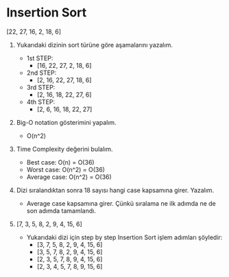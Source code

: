# Insertion Sort
[22, 27, 16, 2, 18, 6]

1. Yukarıdaki dizinin sort türüne göre aşamalarını yazalım.
   - 1st STEP:
     - [16, 22, 27, 2, 18, 6]
   - 2nd STEP:
     - [2, 16, 22, 27, 18, 6]
   - 3rd STEP:
     - [2, 16, 18, 22, 27, 6]
   - 4th STEP:
     - [2, 6, 16, 18, 22, 27]

2. Big-O notation gösterimini yapalım.
   - O(n^2)

3. Time Complexity değerini bulalım.
   - Best case: O(n) = O(36)
   - Worst case: O(n^2) = O(36)
   - Average case: O(n^2) = O(36)

4. Dizi sıralandıktan sonra 18 sayısı hangi case kapsamına girer. Yazalım.
   - Average case kapsamına girer. Çünkü sıralama ne ilk adımda ne de son adımda tamamlandı.

5. [7, 3, 5, 8, 2, 9, 4, 15, 6] 
   - Yukarıdaki dizi için step by step Insertion Sort işlem adımları şöyledir: 
      - [3, 7, 5, 8, 2, 9, 4, 15, 6]
      - [3, 5, 7, 8, 2, 9, 4, 15, 6]
      - [2, 3, 5, 7, 8, 9, 4, 15, 6]
      - [2, 3, 4, 5, 7, 8, 9, 15, 6]
